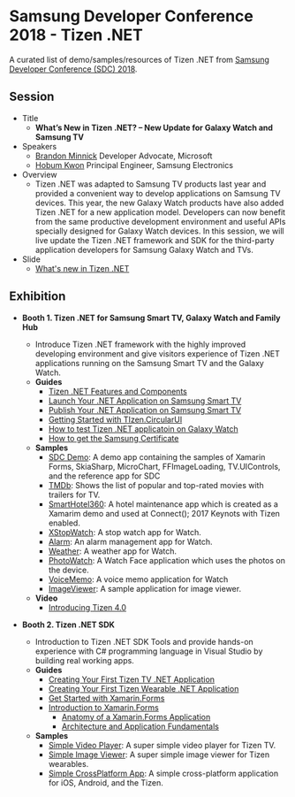 # Samsung Developer Conference 2018 - Tizen .NET
A curated list of demo/samples/resources of Tizen .NET from [Samsung Developer Conference (SDC) 2018](https://www.samsungdeveloperconference.com/).

## Session

- Title
  - **What’s New in Tizen .NET? – New Update for Galaxy Watch and Samsung TV**
- Speakers
  - [Brandon Minnick](https://www.samsungdeveloperconference.com/speakers/?search=Brandon%20Minnick) Developer Advocate, Microsoft
  - [Hobum Kwon](https://www.samsungdeveloperconference.com/speakers/?search=Ho%20Bum%20Kwon) Principal Engineer, Samsung Electronics
- Overview
  - Tizen .NET was adapted to Samsung TV products last year and provided a convenient way to develop applications on Samsung TV devices. This year, the new Galaxy Watch products have also added Tizen .NET for a new application model. Developers can now benefit from the same productive development environment and useful APIs specially designed for Galaxy Watch devices. In this session, we will live update the Tizen .NET framework and SDK for the third-party application developers for Samsung Galaxy Watch and TVs.
- Slide
  - [What's new in Tizen .NET](https://raw.githubusercontent.com/rookiejava/sdc2018-tizen-net/master/session/WhatupTizenNET-Submit.pdf)
 
## Exhibition
  
- **Booth 1. Tizen .NET for Samsung Smart TV, Galaxy Watch and Family Hub**
  - Introduce Tizen .NET framework with the highly improved developing environment and give visitors experience of Tizen .NET applications running on the Samsung Smart TV and the Galaxy Watch.
  - **Guides**
    - [Tizen .NET Features and Components](https://developer.tizen.org/development/training/.net-application/tizen-.net-features-and-components)
    - [Launch Your .NET Application on Samsung Smart TV](https://github.com/Samsung/Tizen.TV.UIControls/wiki/Launch-Your-.NET-Application-on-Samsung-Smart-TV)
    - [Publish Your .NET Application on Samsung Smart TV](https://github.com/Samsung/Tizen.TV.UIControls/wiki/Publish-Your-.NET-Application-on-Samsung-Smart-TV)
    - [Getting Started with TIzen.CircularUI](https://samsung.github.io/Tizen.CircularUI/guide/Quickstart.html)
    - [How to test Tizen .NET applicatoin on Galaxy Watch](https://samsung.github.io/Tizen.CircularUI/guide/TestingYourAppOnGear.html)
    - [How to get the Samsung Certificate](https://samsung.github.io/Tizen.CircularUI/guide/GettingTheCertificates.html)
  - **Samples**
     - [SDC Demo](https://github.com/yourina/SDC.Xamarin): A demo app containing the samples of Xamarin Forms, SkiaSharp, MicroChart, FFImageLoading, TV.UIControls, and the reference app for SDC
     - [TMDb](https://github.com/Samsung/Tizen.TV.UIControls/tree/master/sample/TMDb): Shows the list of popular and top-rated movies with trailers for TV.
     - [SmartHotel360](https://github.com/yourina/SmartHotel360-mobile-desktop-apps.git): A hotel maintenance app which is created as a Xamarim demo and used at Connect(); 2017 Keynots with Tizen enabled.
     - [XStopWatch](https://github.com/Samsung/Tizen-CSharp-Samples/tree/master/Wearable/XStopWatch): A stop watch app for Watch.
     - [Alarm](https://github.com/Samsung/Tizen-CSharp-Samples/tree/master/Wearable/Alarm): An alarm management app for Watch.
     - [Weather](https://github.com/Samsung/Tizen-CSharp-Samples/tree/master/Wearable/Weather): A weather app for Watch.
     - [PhotoWatch](https://github.com/Samsung/Tizen-CSharp-Samples/tree/master/Wearable/PhotoWatch): A Watch Face application which uses the photos on the device.
     - [VoiceMemo](https://github.com/Samsung/Tizen-CSharp-Samples/tree/master/Wearable/VoiceMemo): A voice memo application for Watch
     - [ImageViewer](https://github.com/Samsung/Tizen-CSharp-Samples/tree/master/Wearable/ImageViewer): A sample application for image viewer. 
  - **Video**
     - [Introducing Tizen 4.0](https://www.youtube.com/watch?v=enEbZWE4t74)

- **Booth 2. Tizen .NET SDK**
  - Introduction to Tizen .NET SDK Tools and provide hands-on experience with C# programming language in Visual Studio by building real working apps. 
  - **Guides**
    - [Creating Your First Tizen TV .NET Application](https://developer.tizen.org/development/training/.net-application/getting-started/creating-your-first-tizen-tv-.net-application)
    - [Creating Your First Tizen Wearable .NET Application](https://developer.tizen.org/development/training/.net-application/getting-started/creating-your-first-tizen-wearable-.net-application)
    - [Get Started with Xamarin.Forms](https://docs.microsoft.com/en-us/xamarin/xamarin-forms/get-started/)
    - [Introduction to Xamarin.Forms](https://docs.microsoft.com/en-us/xamarin/xamarin-forms/get-started/introduction-to-xamarin-forms)
       - [Anatomy of a Xamarin.Forms Application ](https://docs.microsoft.com/en-us/xamarin/xamarin-forms/get-started/hello-xamarin-forms/deepdive?pivots=windows#anatomy-of-a-xamarinforms-application)
       - [Architecture and Application Fundamentals](https://docs.microsoft.com/en-us/xamarin/xamarin-forms/get-started/hello-xamarin-forms/deepdive?pivots=windows#architecture-and-application-fundamentals)
  - **Samples**
     - [Simple Video Player](https://github.com/rookiejava/sdc2018-tizen-net/tree/master/tutorial/SimpleVideoPlayer): A super simple video player for Tizen TV.
     - [Simple Image Viewer](https://github.com/rookiejava/sdc2018-tizen-net/tree/master/tutorial/SimpleWatchPhoto): A super simple image viewer for Tizen wearables.
     - [Simple CrossPlatform App](https://github.com/rookiejava/sdc2018-tizen-net/tree/master/tutorial/SimpleCrossPlatform): A simple cross-platform application for iOS, Android, and the Tizen.
